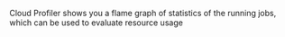 Cloud Profiler shows you a flame graph of statistics of the running jobs, which can be used to evaluate resource usage